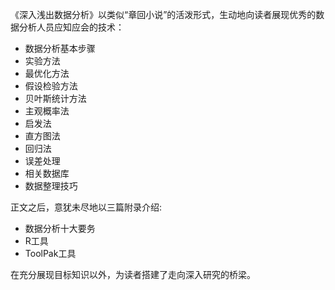 《深入浅出数据分析》以类似“章回小说”的活泼形式，生动地向读者展现优秀的数据分析人员应知应会的技术：

 - 数据分析基本步骤
 - 实验方法
 - 最优化方法
 - 假设检验方法
 - 贝叶斯统计方法
 - 主观概率法
 - 启发法
 - 直方图法
 - 回归法
 - 误差处理
 - 相关数据库
 - 数据整理技巧
 
正文之后，意犹未尽地以三篇附录介绍:

 - 数据分析十大要务
 - R工具
 - ToolPak工具
 
在充分展现目标知识以外，为读者搭建了走向深入研究的桥梁。